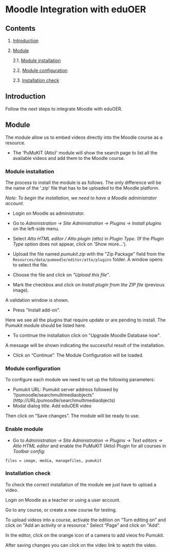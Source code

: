 # Moodle Integration with eduOER

## Contents

1. [Introduction](#introduction)

2. [Module](#module)

    2.1. [Module installation](#module-installation-and-configuration)

    2.2. [Module configuration](#module-configuration)

    2.3. [Installation check](#installation-check)


## Introduction

Follow the next steps to integrate Moodle with eduOER.

## Module

The module allow us to embed videos directly into the Moodle course as a resource.
* The 'PuMuKIT (Atto)' module will show the search page to list all the available videos and add them to the Moodle course.

### Module installation

The process to install the module is as follows. The only difference will be the name of the '.zip' file that has to be uploaded to the Moodle platform.

*Note: To begin the installation, we need to have a Moodle administrator account.*

* Login on Moodle as administrator.

* Go to *Administration -> Site Administration -> Plugins -> Install plugins* on the left-side
menu.

* Select *Atto HTML editor / Atto plugin (atto)* in *Plugin Type*. (If the *Plugin Type* option does not appear, click on 'Show more...').

* Upload the file named *pumukit.zip* with the "Zip Package" field from the `Resources/data/pumoodle/editor/atto/plugins` folder. A window opens to select the file.

* Choose the file and click on *"Upload this file"*.

* Mark the checkbox and click on *Install plugin from the ZIP file* (previous image).

A validation window is shown.

* Press "Install add-on".

Here we see all the plugins that require update or are pending to install. The Pumukit module
should be listed here.

* To continue the installation click on "Upgrade Moodle Database now".

A message will be shown indicating the successful result of the installation.

* Click on “Continue”. The Module Configuration will be loaded.


### Module configuration

To configure each module we need to set up the following parameters:
- Pumukit URL: Pumukit server address followed by “/pumoodle/searchmultimediaobjects”
(http://URL/pumoodle/searchmultimediaobjects)
- Modal dialog title: Add eduOER video

Then click on “Save changes”. The module will be ready to use.

### Enable module

* Go to *Administration -> Site Administration -> Plugins -> Text editors -> Atto HTML editor* and enable the PuMuKIT (Atto) Plugin for all courses in *Toolbar config*:
```
files = image, media, managefiles, pumukit
```

### Installation check

To check the correct installation of the module we just have to upload a video.

Login on Moodle as a teacher or using a user account.

Go to any course, or create a new course for testing.

To upload videos into a course, activate the edition on “Turn editing on” and click on "Add an
activity or a resource." Select “Page” and click on "Add".

In the editor, click on the orange icon of a camera to add vieos fro Pumukit.

After saving changes you can click on the video link to watch the video.

